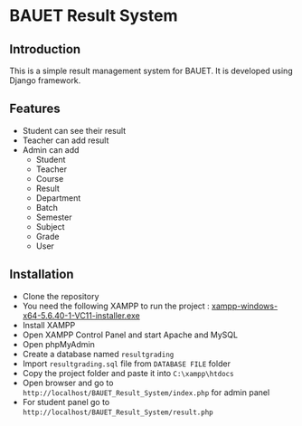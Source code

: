 # BAUET Result System

## Introduction

This is a simple result management system for BAUET. It is developed using Django framework.

## Features

- Student can see their result
- Teacher can add result
- Admin can add 
    - Student
    - Teacher
    - Course
    - Result
    - Department
    - Batch
    - Semester
    - Subject
    - Grade
    - User

## Installation

- Clone the repository
- You need the following XAMPP to run the project : <a href="https://github.com/mdarikrayhan/BAUET_Result_System/blob/main/Requried%20Softwares/xampp-windows-x64-5.6.40-1-VC11-installer.exe">xampp-windows-x64-5.6.40-1-VC11-installer.exe</a>
- Install XAMPP
- Open XAMPP Control Panel and start Apache and MySQL
- Open phpMyAdmin
- Create a database named `resultgrading`
- Import `resultgrading.sql` file from `DATABASE FILE` folder
- Copy the project folder and paste it into `C:\xampp\htdocs`
- Open browser and go to `http://localhost/BAUET_Result_System/index.php` for admin panel
- For student panel go to `http://localhost/BAUET_Result_System/result.php`
